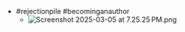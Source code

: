 - #rejectionpile #becominganauthor
	- ![Screenshot 2025-03-05 at 7.25.25 PM.png](../assets/Screenshot_2025-03-05_at_7.25.25 PM_1741182929472_0.png)